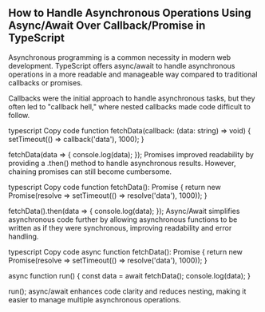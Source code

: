## How to Handle Asynchronous Operations Using Async/Await Over Callback/Promise in TypeScript

Asynchronous programming is a common necessity in modern web development. TypeScript offers async/await to handle asynchronous operations in a more readable and manageable way compared to traditional callbacks or promises.

Callbacks were the initial approach to handle asynchronous tasks, but they often led to "callback hell," where nested callbacks made code difficult to follow.

typescript
Copy code
function fetchData(callback: (data: string) => void) {
setTimeout(() => callback('data'), 1000);
}

fetchData(data => {
console.log(data);
});
Promises improved readability by providing a .then() method to handle asynchronous results. However, chaining promises can still become cumbersome.

typescript
Copy code
function fetchData(): Promise<string> {
return new Promise(resolve => setTimeout(() => resolve('data'), 1000));
}

fetchData().then(data => {
console.log(data);
});
Async/Await simplifies asynchronous code further by allowing asynchronous functions to be written as if they were synchronous, improving readability and error handling.

typescript
Copy code
async function fetchData(): Promise<string> {
return new Promise(resolve => setTimeout(() => resolve('data'), 1000));
}

async function run() {
const data = await fetchData();
console.log(data);
}

run();
async/await enhances code clarity and reduces nesting, making it easier to manage multiple asynchronous operations.
